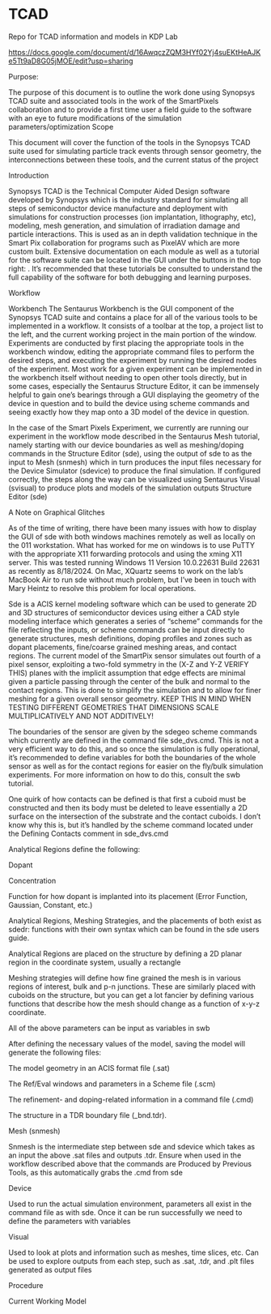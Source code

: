# TCAD
Repo for TCAD information and models in KDP Lab

https://docs.google.com/document/d/16AwqczZQM3HYf02Yj4suEKtHeAJKe5Tt9aD8G05jMOE/edit?usp=sharing

Purpose:

The purpose of this document is to outline the work done using Synopsys TCAD suite and associated tools in the work of the SmartPixels collaboration and to provide a first time user a field guide to the software with an eye to future modifications of the simulation parameters/optimization
Scope

This document will cover the function of the tools in the Synopsys TCAD suite used for simulating particle track events through sensor geometry, the interconnections between these tools, and the current status of the project

Introduction

Synopsys TCAD is the Technical Computer Aided Design software developed by Synopsys which is the industry standard for simulating all steps of semiconductor device manufacture and deployment with simulations for construction processes (ion implantation, lithography, etc), modeling, mesh generation, and simulation of irradiation damage and particle interactions. This is used as an in depth validation technique in the Smart Pix collaboration for programs such as PixelAV which are more custom built. Extensive documentation on each module as well as a tutorial for the software suite can be located in the GUI under the buttons in the top right: . It’s recommended that these tutorials be consulted to understand the full capability of the software for both debugging and learning purposes.

Workflow

Workbench
The Sentaurus Workbench is the GUI component of the Synopsys TCAD suite and contains a place for all of the various tools to be implemented in a workflow. It consists of a toolbar at the top, a project list to the left, and the current working project in the main portion of the window. Experiments are conducted by first placing the appropriate tools in the workbench window, editing the appropriate command files to perform the desired steps, and executing the experiment by running the desired nodes of the experiment. Most work for a given experiment can be implemented in the workbench itself without needing to open other tools directly, but in some cases, especially the Sentaurus Structure Editor, it can be immensely helpful to gain one’s bearings through a GUI displaying the geometry of the device in question and to build the device using scheme commands and seeing exactly how they map onto a 3D model of the device in question.

In the case of the Smart Pixels Experiment, we currently are running our experiment in the workflow mode described in the Sentaurus Mesh tutorial, namely starting with our device boundaries as well as meshing/doping commands in the Structure Editor (sde), using the output of sde to as the input to Mesh (snmesh) which in turn produces the input files necessary for the Device Simulator (sdevice) to produce the final simulation. If configured correctly, the steps along the way can be visualized using Sentaurus Visual (svisual) to produce plots and models of the simulation outputs
Structure Editor (sde)

A Note on Graphical Glitches

As of the time of writing, there have been many issues with how to display the GUI of sde with both windows machines remotely as well as locally on the 011 workstation. What has worked for me on windows is to use PuTTY with the appropriate X11 forwarding protocols and using the xming X11 server. This was tested running Windows 11 Version 10.0.22631 Build 22631 as recently as 8/18/2024. On Mac, XQuartz seems to work on the lab’s MacBook Air to run sde without much problem, but I’ve been in touch with Mary Heintz to resolve this problem for local operations.

Sde is a ACIS kernel modeling software which can be used to generate 2D and 3D structures of semiconductor devices using either a CAD style modeling interface which generates a series of “scheme” commands for the file reflecting the inputs, or scheme commands can be input directly to generate structures, mesh definitions, doping profiles and zones such as dopant placements, fine/coarse grained meshing areas, and contact regions.
The current model of the SmartPix sensor simulates out fourth of a pixel sensor, exploiting a two-fold symmetry in the (X-Z and Y-Z VERIFY THIS) planes with the implicit assumption that edge effects are minimal given a particle passing through the center of the bulk and normal to the contact regions. This is done to simplify the simulation and to allow for finer meshing for a given overall sensor geometry. KEEP THIS IN MIND WHEN TESTING DIFFERENT GEOMETRIES THAT DIMENSIONS SCALE MULTIPLICATIVELY AND NOT ADDITIVELY!

The boundaries of the sensor are given by the sdegeo scheme commands which currently are defined in the command file sde_dvs.cmd. This is not a very efficient way to do this, and so once the simulation is fully operational, it’s recommended to define variables for both the boundaries of the whole sensor as well as for the contact regions for easier on the fly/bulk simulation experiments. For more information on how to do this, consult the swb tutorial. 

One quirk of how contacts can be defined is that first a cuboid must be constructed and then its body must be deleted to leave essentially a 2D surface on the intersection of the substrate and the contact cuboids. I don’t know why this is, but it’s handled by the scheme command located under the Defining Contacts comment in sde_dvs.cmd

Analytical Regions define the following:

Dopant

Concentration

Function for how dopant is implanted into its placement (Error Function, Gaussian, Constant, etc.)

Analytical Regions, Meshing Strategies, and the placements of both exist as sdedr: functions with their own syntax which can be found in the sde users guide.

Analytical Regions are placed on the structure by defining a 2D planar region in the coordinate system, usually a rectangle

Meshing strategies will define how fine grained the mesh is in various regions of interest, bulk and p-n junctions. These are similarly placed with cuboids on the structure, but you can get a lot fancier by defining various functions that describe how the mesh should change as a function of x-y-z coordinate.

All of the above parameters can be input as variables in swb

After defining the necessary values of the model, saving the model will generate the following files:

The model geometry in an ACIS format file (.sat) 

The Ref/Eval windows and parameters in a Scheme file (.scm)

The refinement- and doping-related information in a command file (.cmd)

The structure in a TDR boundary file (_bnd.tdr).

Mesh (snmesh)

Snmesh is the intermediate step between sde and sdevice which takes as an input the above .sat files and outputs .tdr. Ensure when used in the workflow described above that the commands are Produced by Previous Tools, as this automatically grabs the .cmd from sde

Device

Used to run the actual simulation environment, parameters all exist in the command file as with sde. Once it can be run successfully we need to define the parameters with variables

Visual

Used to look at plots and information such as meshes, time slices, etc. Can be used to explore outputs from each step, such as .sat, .tdr, and .plt files generated as output files

Procedure

Current Working Model
